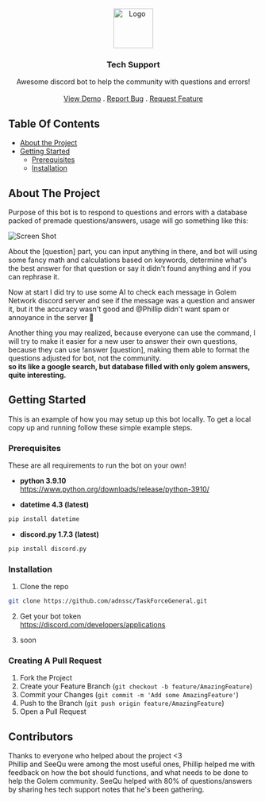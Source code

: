 <br/>
<p align="center">
  <a href="https://github.com/adnssc/TechSupport/TechSupport">
    <img src="https://images-ext-2.discordapp.net/external/30pUoMHRmkSTNxiM0i4DD-gQeq93LqsieBSgrywtsXM/%3Fsize%3D4096/https/cdn.discordapp.com/avatars/917390822939447307/762c5053cda62e609ee954b7868b42d5.png" alt="Logo" width="80" height="80">
  </a>

  <h3 align="center">Tech Support</h3>

  <p align="center">
    Awesome discord bot to help the community with questions and errors!
    <br/>
    <br/>
    <a href="https://github.com/adnssc/TechSupport/Tech Support">View Demo</a>
    .
    <a href="https://github.com/adnssc/TechSupport/Tech Support/issues">Report Bug</a>
    .
    <a href="https://github.com/adnssc/TechSupport/Tech Support/issues">Request Feature</a>
  </p>
</p>

## Table Of Contents

* [About the Project](#about-the-project)
* [Getting Started](#getting-started)
  * [Prerequisites](#prerequisites)
  * [Installation](#installation)

## About The Project
Purpose of this bot is to respond to questions and errors with a database packed of premade questions/answers, usage will go something like this:

![Screen Shot](https://media.discordapp.net/attachments/919483376937881600/934362829132283904/unknown.png)

About the [question] part, you can input anything in there, and bot will using some fancy math and calculations based on keywords, determine what's the best answer for that question or say it didn't found anything and if you can rephrase it.

Now at start I did try to use some AI to check each message in Golem Network discord server and see if the message was a question and answer it, but it the accuracy wasn't good and @Phillip didn't want spam or annoyance in the server 🙂

Another thing you may realized, because everyone can use the command, I will try to make it easier for a new user to answer their own questions, because they can use !answer [question], making them able to format the questions adjusted for bot, not the community.  
**so its like a google search, but database filled with only golem answers, quite interesting.**


## Getting Started

This is an example of how you may setup up this bot locally.
To get a local copy up and running follow these simple example steps.

### Prerequisites

These are all requirements to run the bot on your own!

* **python 3.9.10**  
https://www.python.org/downloads/release/python-3910/

* **datetime 4.3 (latest)**  
```sh
pip install datetime
```

* **discord.py 1.7.3 (latest)**  
```sh
pip install discord.py
```

### Installation

1. Clone the repo

```sh
git clone https://github.com/adnssc/TaskForceGeneral.git
```

2. Get your bot token  
https://discord.com/developers/applications

3. soon



### Creating A Pull Request

1. Fork the Project
2. Create your Feature Branch (`git checkout -b feature/AmazingFeature`)
3. Commit your Changes (`git commit -m 'Add some AmazingFeature'`)
4. Push to the Branch (`git push origin feature/AmazingFeature`)
5. Open a Pull Request

## Contributors
Thanks to everyone who helped about the project <3  
Phillip and SeeQu were among the most useful ones, Phillip helped me with feedback on how the bot should functions, and what needs to be done to help the Golem community. SeeQu helped with 80% of questions/answers by sharing hes tech support notes that he's been gathering.
